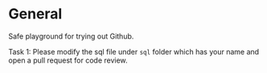 # General

Safe playground for trying out Github.

Task 1: Please modify the sql file under `sql` folder which has your name and open a pull request for code review.
